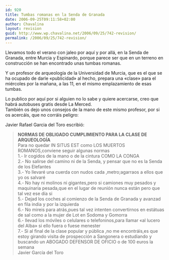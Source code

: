 ```yaml
---
id: 920
title: Tumbas romanas en la Senda de Granada
date: 2006-09-25T09:11:58+02:00
author: Chavalina
layout: revision
guid: http://www.wp.chavalina.net/2006/09/25/742-revision/
permalink: /2006/09/25/742-revision/
---
```

Llevamos todo el verano con jaleo por aqu&iacute; y por allá, en la Senda de Granada, entre Murcia y Espinardo, porque parece ser que en un terreno en construcción se han encontrado unas tumbas romanas.

Y un profesor de arqueolog&iacute;a de la Universidad de Murcia, que es el que se ha ocupado de darle «publicidad» al hecho, prepara una «clase» para el miércoles por la ma&ntilde;ana, a las 11, en el mismo emplazamiento de esas tumbas.

Lo publico por aqu&iacute; por si alguien no lo sabe y quiere acercarse, creo que habrá autobuses gratis desde La Merced.  
También os dejo unos consejos de la mano de este mismo profesor, por si os acercáis, que no corráis peligro:

Javier Rafael Garcia del Toro escribió:

> **NORMAS DE OBLIGADO CUMPLIMIENTO PARA LA CLASE DE ARQUEOLOG&Iacute;A**  
> Para no quedar IN SITUS EST como LOS MUERTOS ROMANOS,conviene seguir algunas normas  
> 1.- Ir cogidos de la mano o de la cintura COMO LA CONGA  
> 2.- No salirse del camino ni de la Senda, y pensar que no es la Senda de los Elefantes  
> 3.- Yo llevaré una cuerda con nudos cada ,metro;agarraos a ellos que yo os salvaré  
> 4.- No hay ni molinos ni gigantes,pero si camiones muy pesados y maquinaria pesada,que en el lugar de reunión nunca están pero que tal vez ese d&iacute;a si  
> 5.- Dejad los coches al comienzo de la Senda de Granada y avanzad en fila india y por la izquierda  
> 6.- No mireis para atrás,pues tal vez intenten convertirnos en estátuas de sal como a la mujer de Lot en Sodoma y Gomorra  
> 6.- llevad los móviles o celulares o telefoninos,para llamar «al lucero del Alba» si ello fuera o fuese menester  
> 7.- Si al final de la clase popular y p&uacute;blica ,no me encontráis,es que estoy girando visita de prospección a Sangonera o estudiando y buscando un ABOGADO DEFENSOR DE OFICIO o de 100 euros la semana  
> Javier Garc&iacute;a del Toro